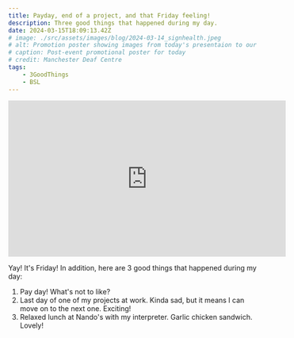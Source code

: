 ```yaml
---
title: Payday, end of a project, and that Friday feeling!
description: Three good things that happened during my day.
date: 2024-03-15T18:09:13.42Z
# image: ./src/assets/images/blog/2024-03-14_signhealth.jpeg
# alt: Promotion poster showing images from today's presentaion to our wellbeing group by SignHealth staff.
# caption: Post-event promotional poster for today
# credit: Manchester Deaf Centre
tags:
    - 3GoodThings
    - BSL
---
```


<!-- {% eleventyImage "./src/assets/images/blog/chip-dogg.png", "Border collie resting on the crest of a grassy, flowery hill with rolling Welsh hills and a lightly clouded sky behind him. His tongue is lolling out comically and he's looking at the viewer.", "The late, great, Chip Dogg (RIP)" %} -->

<!-- ![image](posts/img/2024-03-14_signhealth.jpeg) -->

<iframe title="2024-03-15 3 Good Things" width="560" height="315" src="https://flix.thewalkingdeaf.social/videos/embed/ce19e67a-28ea-441d-b735-dfb0ee197d83" frameborder="0" allowfullscreen="" sandbox="allow-same-origin allow-scripts allow-popups"></iframe>

Yay! It's Friday! In addition, here are 3 good things that happened during my day:

1. Pay day! What's not to like?
2. Last day of one of my projects at work. Kinda sad, but it means I can move on to the next one. Exciting!
3. Relaxed lunch at Nando's with my interpreter. Garlic chicken sandwich. Lovely!